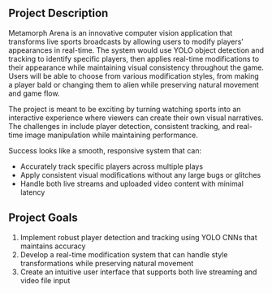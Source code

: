 ## Project Description

Metamorph Arena is an innovative computer vision application that transforms live sports broadcasts by allowing users to modify players' appearances in real-time. The system would use YOLO object detection and tracking to identify specific players, then applies real-time modifications to their appearance while maintaining visual consistency throughout the game. Users will be able to choose from various modification styles, from making a player bald or changing them to alien while preserving natural movement and game flow.

The project is meant to be exciting by turning watching sports into an interactive experience where viewers can create their own visual narratives. The challenges in include player detection, consistent tracking, and real-time image manipulation while maintaining performance.

Success looks like a smooth, responsive system that can:
* Accurately track specific players across multiple plays
* Apply consistent visual modifications without any large bugs or glitches
* Handle both live streams and uploaded video content with minimal latency

## Project Goals

1. Implement robust player detection and tracking using YOLO CNNs that maintains accuracy 
2. Develop a real-time modification system that can handle style transformations while preserving natural movement
3. Create an intuitive user interface that supports both live streaming and video file input
